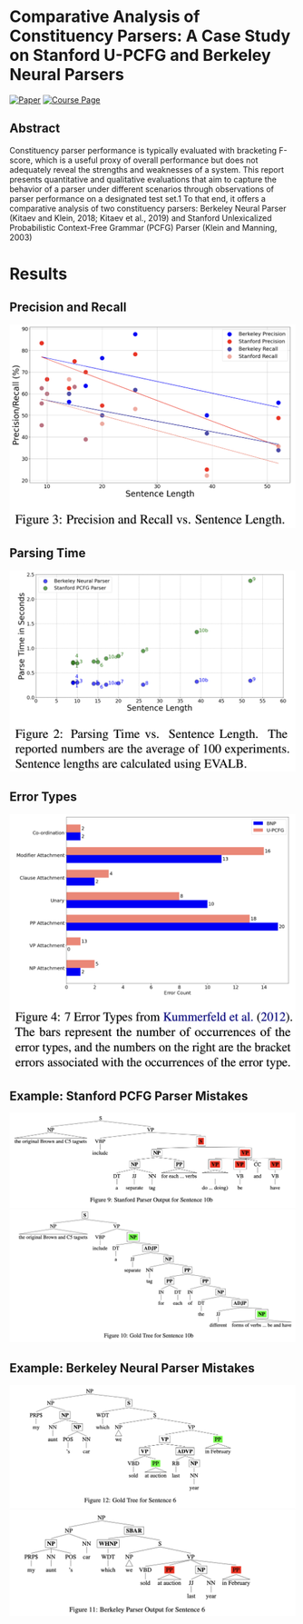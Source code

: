 # Comparative Analysis of Constituency Parsers: A Case Study on Stanford U-PCFG and Berkeley Neural Parsers

[![Paper](https://img.shields.io/badge/Paper-007ACC?style=for-the-badge&labelColor=007ACC)](https://drive.google.com/file/d/16fMdIH3aEdgeILgvdDL4TgvwpM18FbpI/view?usp=sharing)
[![Course Page](https://img.shields.io/badge/Course_Page-007ACC?style=for-the-badge&labelColor=007ACC)](https://www.cl.cam.ac.uk/teaching/2324/L95/)

## Abstract
Constituency parser performance is typically evaluated with bracketing F-score, which is a useful proxy of overall performance but does not adequately reveal the strengths and weaknesses of a system. This report presents quantitative and qualitative evaluations that aim to capture the behavior of a parser under different scenarios through observations of parser performance on a designated test set.1 To that end, it offers a comparative analysis of two constituency parsers: Berkeley Neural Parser (Kitaev and Klein, 2018; Kitaev et al., 2019) and Stanford Unlexicalized Probabilistic Context-Free Grammar (PCFG) Parser (Klein and Manning, 2003)

# Results
## Precision and Recall
![Alt text](assets/precision-recall.png)
## Parsing Time
![Alt text](assets/parsing-time.png)
## Error Types
![Alt text](assets/error-types.png)
## Example: Stanford PCFG Parser Mistakes
![Alt text](assets/10bstanford.png)
![Alt text](assets/10bgold.png)
## Example: Berkeley Neural Parser Mistakes
![Alt text](assets/6gold.png)
![Alt text](assets/6berkeley.png)